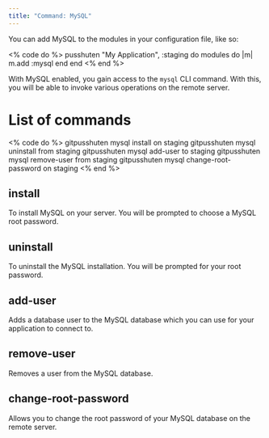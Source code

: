 ```yaml
---
title: "Command: MySQL"
---
```


You can add MySQL to the modules in your configuration file, like so:

<% code do %>
pusshuten "My Application", :staging do
  modules do |m|
    m.add :mysql
  end
end
<% end %>

With MySQL enabled, you gain access to the `mysql` CLI command. With this, you will be able to invoke various operations on the remote server.

List of commands
================

<% code do %>
gitpusshuten mysql install on staging
gitpusshuten mysql uninstall from staging
gitpusshuten mysql add-user to staging
gitpusshuten mysql remove-user from staging
gitpusshuten mysql change-root-password on staging
<% end %>


install
-------

To install MySQL on your server. You will be prompted to choose a MySQL root password.


uninstall
---------

To uninstall the MySQL installation. You will be prompted for your root password.


add-user
--------

Adds a database user to the MySQL database which you can use for your application to connect to.


remove-user
-----------

Removes a user from the MySQL database.


change-root-password
--------------------

Allows you to change the root password of your MySQL database on the remote server.
